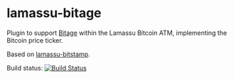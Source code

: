 lamassu-bitage
==============

Plugin to support [Bitage][bitage] within the Lamassu Bitcoin ATM,
implementing the Bitcoin price ticker.

Based on [lamassu-bitstamp][lb].

Build status: [![Build Status](https://travis-ci.org/imrehg/lamassu-bitage.svg?branch=master)](https://travis-ci.org/imrehg/lamassu-bitage)

[bitage]: http://bitage.tw/ "Bitage Bitcoin Exchange homepage"
[lb]: https://github.com/lamassu/lamassu-bitstamp "Lamassu Bitstamp repository"
